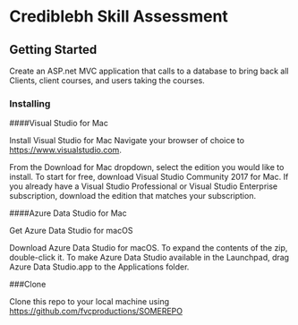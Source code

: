 # Crediblebh Skill Assessment

## Getting Started

Create an ASP.net MVC application that calls to a database to bring back all Clients, client courses, and users taking the courses. 


### Installing

####Visual Studio for Mac 

Install Visual Studio for Mac
Navigate your browser of choice to https://www.visualstudio.com.

From the Download for Mac dropdown, select the edition you would like to install. To start for free, download Visual Studio Community 2017 for Mac. If you already have a Visual Studio Professional or Visual Studio Enterprise subscription, download the edition that matches your subscription.

####Azure Data Studio for Mac

Get Azure Data Studio for macOS

Download Azure Data Studio for macOS.
To expand the contents of the zip, double-click it.
To make Azure Data Studio available in the Launchpad, drag Azure Data Studio.app to the Applications folder.


###Clone

Clone this repo to your local machine using https://github.com/fvcproductions/SOMEREPO
